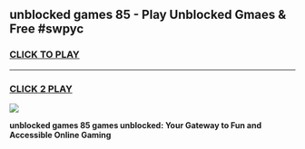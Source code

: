 
## unblocked games 85 - Play Unblocked Gmaes & Free #swpyc
<h3>
<a href="https://premium.freeplayer.one?title=unblocked_games_85&ref=01M">CLICK TO PLAY</a></h3>
<hr>

<h3>
<a href="https://premium.freeplayer.one?title=unblocked_games_85&ref=01M">CLICK 2 PLAY</a>
  
</h3>

<a href="https://premium.freeplayer.one?title=unblocked_games_85&ref=01M"><img src="https://clearcache.store/games.png"></a>


**unblocked games 85 games unblocked: Your Gateway to Fun and Accessible Online Gaming**
